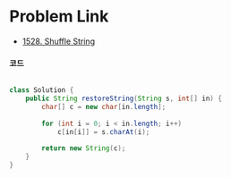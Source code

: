 # Problem Link

- [1528. Shuffle String](https://leetcode.com/problems/shuffle-string/)

#### 코드

```java

class Solution {
    public String restoreString(String s, int[] in) {
        char[] c = new char[in.length];
        
        for (int i = 0; i < in.length; i++)
            c[in[i]] = s.charAt(i);
        
        return new String(c);
    }
}

```
